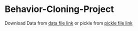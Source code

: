 # Behavior-Cloning-Project

Download Data from [data file link](https://duckduckgo.com) or pickle from [pickle file link]()
